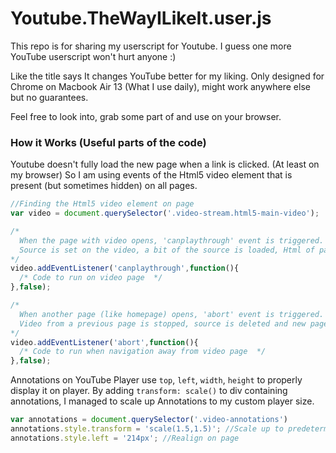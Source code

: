 # Youtube.TheWayILikeIt.user.js
This repo is for sharing my userscript for Youtube. I guess one more YouTube userscript won't hurt anyone :)

Like the title says It changes YouTube better for my liking. Only designed for Chrome on Macbook Air 13 (What I use daily), might work anywhere else but no guarantees.

Feel free to look into, grab some part of and use on your browser.

### How it Works (Useful parts of the code)

Youtube doesn't fully load the new page when a link is clicked. (At least on my browser)
So I am using events of the Html5 video element that is present (but sometimes hidden) on all pages.

```javascript
//Finding the Html5 video element on page
var video = document.querySelector('.video-stream.html5-main-video');

/*
  When the page with video opens, 'canplaythrough' event is triggered.
  Source is set on the video, a bit of the source is loaded, Html of page is ready.
*/
video.addEventListener('canplaythrough',function(){
  /* Code to run on video page  */
},false);

/*
  When another page (like homepage) opens, 'abort' event is triggered.
  Video from a previous page is stopped, source is deleted and new page is loading.
*/
video.addEventListener('abort',function(){
  /* Code to run when navigation away from video page  */
},false);
```

Annotations on YouTube Player use `top`, `left`, `width`, `height` to properly display it on player. By adding `transform: scale()` to div containing annotations, I managed to scale up Annotations to my custom player size.

```javascript
var annotations = document.querySelector('.video-annotations')
annotations.style.transform = 'scale(1.5,1.5)'; //Scale up to predetermined size.
annotations.style.left = '214px'; //Realign on page
```
